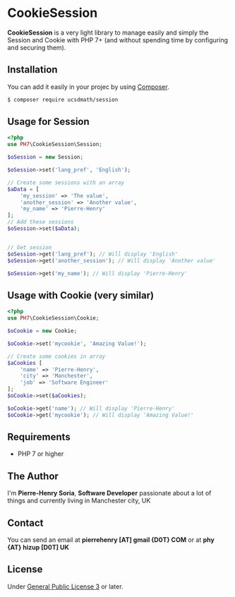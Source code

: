 # CookieSession

**CookieSession** is a very light library to manage easily and simply the Session and Cookie with PHP 7+ (and without spending time by configuring and securing them).


## Installation

 You can add it easily in your projec by using [Composer](https://getcomposer.org/).


```bash
$ composer require ucsdmath/session
 ```


## Usage for Session

```PHP
<?php
use PH7\CookieSession\Session;

$oSession = new Session;

$oSession->set('lang_pref', 'English');

// Create some sessions with an array
$aData = [
    'my_session' => 'The value',
    'another_session' => 'Another value',
    'my_name' => 'Pierre-Henry'
];
// Add these sessions
$oSession->set($aData);


// Get session
$oSession->get('lang_pref'); // Will display 'English'
$oSession->get('another_session'); // Will display 'Another value'

$oSession->get('my_name'); // Will display 'Pierre-Henry'
```


## Usage with Cookie (very similar)

```PHP
<?php
use PH7\CookieSession\Cookie;

$oCookie = new Cookie;

$oCookie->set('mycookie', 'Amazing Value!');

// Create some cookies in array
$aCookies [
    'name' => 'Pierre-Henry',
    'city' => 'Manchester',
    'job' => 'Software Engineer'
];
$oCookie->set($aCookies);

$oCookie->get('name'); // Will display 'Pierre-Henry'
$oCookie->get('mycookie'); // Will display 'Amazing Value!'
```


## Requirements

- PHP 7 or higher


## The Author

I'm **Pierre-Henry Soria**, **Software Developer** passionate about a lot of things and currently living in Manchester city, UK


## Contact

You can send an email at **pierrehenry [AT] gmail {D0T} COM** or at **phy {AT} hizup [D0T] UK**


## License

Under [General Public License 3](http://www.gnu.org/licenses/gpl.html) or later.